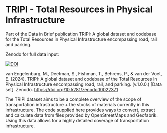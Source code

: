 # TRIPI - Total Resources in Physical Infrastructure

Part of the Data in Brief publication TRIPI: A global dataset and codebase for the Total Resources in Physical Infrastructure encompassing road, rail and parking.


Zenodo for full data input: 

<a href="https://doi.org/10.5281/zenodo.10022371"><img src="https://zenodo.org/badge/DOI/10.5281/zenodo.10022371.svg" alt="DOI"></a>


van Engelenburg, M., Deetman, S., Fishman, T., Behrens, P., & van der Voet, E. (2024). TRIPI: A global dataset and codebase of the Total Resources In Physical Infrastructure encompassing road, rail, and parking. (v.1.0.0.) [Data set]. Zenodo. https://doi.org/10.5281/zenodo.10022371



The TRIPI dataset aims to be a complete overview of the scope of transportation infrastructure + the stocks of materials currently in this infrastructure. The code supplied here provides ways to convert, extract and calculate data from files provided by OpenStreetMaps and Geofabrik. Using this data allows for a highly detailed coverage of transportation infrastructure.

